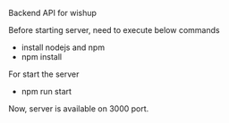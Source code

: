 Backend API for wishup

Before starting server, need to execute below commands

- install nodejs and npm
- npm install

For start the server

- npm run start

Now, server is available on 3000 port.